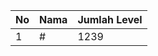 | No | Nama            | Jumlah Level |
|----|-----------------|--------------|
| 1  | #    |    1239        |
